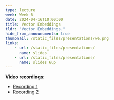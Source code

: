 ```yaml
---
type: lecture
week: Week 6
date: 2024-04-16T10:00:00
title: Vector Embeddings
tldr: "Vector Embeddings."
hide_from_announcments: true
thumbnail: /static_files/presentations/we.png
links: 
    - url: /static_files/presentations/
      name: slides
    - url: /static_files/presentations/
      name: slides 6up
---
```

**Video recordings:**
- [Recording 1](http://example.com)
- [Recording 2](http://example.com)
